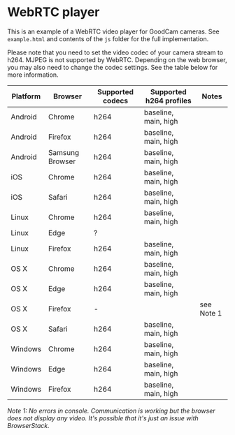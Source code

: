 # WebRTC player

This is an example of a WebRTC video player for GoodCam cameras. See
`example.html` and contents of the `js` folder for the full implementation.

Please note that you need to set the video codec of your camera stream to h264.
MJPEG is not supported by WebRTC. Depending on the web browser, you may also
need to change the codec settings. See the table below for more information.

| Platform | Browser | Supported codecs | Supported h264 profiles | Notes |
| -------- | ------- | ---------------- | ----------------------- | ----- |
| Android | Chrome | h264 | baseline, main, high | |
| Android | Firefox | h264 | baseline, main, high | |
| Android | Samsung Browser | h264 | baseline, main, high | |
| iOS | Chrome | h264 | baseline, main, high | |
| iOS | Safari | h264 | baseline, main, high | |
| Linux | Chrome | h264 | baseline, main, high | |
| Linux | Edge | ? | | |
| Linux | Firefox | h264 | baseline, main, high | |
| OS X | Chrome | h264 | baseline, main, high | |
| OS X | Edge | h264 | baseline, main, high | |
| OS X | Firefox | - | | see Note 1 |
| OS X | Safari | h264 | baseline, main, high | |
| Windows | Chrome | h264 | baseline, main, high | |
| Windows | Edge | h264 | baseline, main, high | |
| Windows | Firefox | h264 | baseline, main, high | |

_Note 1: No errors in console. Communication is working but the browser does
not display any video. It's possible that it's just an issue with
BrowserStack._
